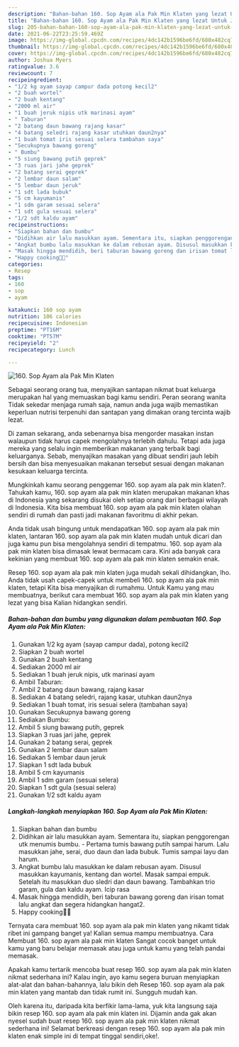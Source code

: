 ```yaml
---
description: "Bahan-bahan 160. Sop Ayam ala Pak Min Klaten yang lezat Untuk Jualan"
title: "Bahan-bahan 160. Sop Ayam ala Pak Min Klaten yang lezat Untuk Jualan"
slug: 205-bahan-bahan-160-sop-ayam-ala-pak-min-klaten-yang-lezat-untuk-jualan
date: 2021-06-22T23:25:59.469Z
image: https://img-global.cpcdn.com/recipes/4dc142b1596be6fd/680x482cq70/160-sop-ayam-ala-pak-min-klaten-foto-resep-utama.jpg
thumbnail: https://img-global.cpcdn.com/recipes/4dc142b1596be6fd/680x482cq70/160-sop-ayam-ala-pak-min-klaten-foto-resep-utama.jpg
cover: https://img-global.cpcdn.com/recipes/4dc142b1596be6fd/680x482cq70/160-sop-ayam-ala-pak-min-klaten-foto-resep-utama.jpg
author: Joshua Myers
ratingvalue: 3.6
reviewcount: 7
recipeingredient:
- "1/2 kg ayam sayap campur dada potong kecil2"
- "2 buah wortel"
- "2 buah kentang"
- "2000 ml air"
- "1 buah jeruk nipis utk marinasi ayam"
- " Taburan"
- "2 batang daun bawang rajang kasar"
- "4 batang seledri rajang kasar utuhkan daun2nya"
- "1 buah tomat iris sesuai selera tambahan saya"
- "Secukupnya bawang goreng"
- " Bumbu"
- "5 siung bawang putih geprek"
- "3 ruas jari jahe geprek"
- "2 batang serai geprek"
- "2 lembar daun salam"
- "5 lembar daun jeruk"
- "1 sdt lada bubuk"
- "5 cm kayumanis"
- "1 sdm garam sesuai selera"
- "1 sdt gula sesuai selera"
- "1/2 sdt kaldu ayam"
recipeinstructions:
- "Siapkan bahan dan bumbu"
- "Didihkan air lalu masukkan ayam. Sementara itu, siapkan penggorengan utk menumis bumbu.  Pertama tumis bawang putih sampai harum. Lalu masukkan jahe, serai, duo daun dan lada bubuk. Tumis sampai layu dan harum."
- "Angkat bumbu lalu masukkan ke dalam rebusan ayam. Disusul masukkan kayumanis, kentang dan wortel. Masak sampai empuk. Setelah itu masukkan duo sledri dan daun bawang. Tambahkan trio garam, gula dan kaldu ayam. Icip rasa"
- "Masak hingga mendidih, beri taburan bawang goreng dan irisan tomat lalu angkat dan segera hidangkan hangat2."
- "Happy cooking🥰🥰"
categories:
- Resep
tags:
- 160
- sop
- ayam

katakunci: 160 sop ayam 
nutrition: 106 calories
recipecuisine: Indonesian
preptime: "PT16M"
cooktime: "PT57M"
recipeyield: "2"
recipecategory: Lunch

---
```



![160. Sop Ayam ala Pak Min Klaten](https://img-global.cpcdn.com/recipes/4dc142b1596be6fd/680x482cq70/160-sop-ayam-ala-pak-min-klaten-foto-resep-utama.jpg)

Sebagai seorang orang tua, menyajikan santapan nikmat buat keluarga merupakan hal yang memuaskan bagi kamu sendiri. Peran seorang  wanita Tidak sekedar menjaga rumah saja, namun anda juga wajib memastikan keperluan nutrisi terpenuhi dan santapan yang dimakan orang tercinta wajib lezat.

Di zaman  sekarang, anda sebenarnya bisa mengorder masakan instan walaupun tidak harus capek mengolahnya terlebih dahulu. Tetapi ada juga mereka yang selalu ingin memberikan makanan yang terbaik bagi keluarganya. Sebab, menyajikan masakan yang dibuat sendiri jauh lebih bersih dan bisa menyesuaikan makanan tersebut sesuai dengan makanan kesukaan keluarga tercinta. 



Mungkinkah kamu seorang penggemar 160. sop ayam ala pak min klaten?. Tahukah kamu, 160. sop ayam ala pak min klaten merupakan makanan khas di Indonesia yang sekarang disukai oleh setiap orang dari berbagai wilayah di Indonesia. Kita bisa membuat 160. sop ayam ala pak min klaten olahan sendiri di rumah dan pasti jadi makanan favoritmu di akhir pekan.

Anda tidak usah bingung untuk mendapatkan 160. sop ayam ala pak min klaten, lantaran 160. sop ayam ala pak min klaten mudah untuk dicari dan juga kamu pun bisa mengolahnya sendiri di tempatmu. 160. sop ayam ala pak min klaten bisa dimasak lewat bermacam cara. Kini ada banyak cara kekinian yang membuat 160. sop ayam ala pak min klaten semakin enak.

Resep 160. sop ayam ala pak min klaten juga mudah sekali dihidangkan, lho. Anda tidak usah capek-capek untuk membeli 160. sop ayam ala pak min klaten, tetapi Kita bisa menyajikan di rumahmu. Untuk Kamu yang mau membuatnya, berikut cara membuat 160. sop ayam ala pak min klaten yang lezat yang bisa Kalian hidangkan sendiri.

<!--inarticleads1-->

##### Bahan-bahan dan bumbu yang digunakan dalam pembuatan 160. Sop Ayam ala Pak Min Klaten:

1. Gunakan 1/2 kg ayam (sayap campur dada), potong kecil2
1. Siapkan 2 buah wortel
1. Gunakan 2 buah kentang
1. Sediakan 2000 ml air
1. Sediakan 1 buah jeruk nipis, utk marinasi ayam
1. Ambil  Taburan:
1. Ambil 2 batang daun bawang, rajang kasar
1. Sediakan 4 batang seledri, rajang kasar, utuhkan daun2nya
1. Sediakan 1 buah tomat, iris sesuai selera (tambahan saya)
1. Gunakan Secukupnya bawang goreng
1. Sediakan  Bumbu:
1. Ambil 5 siung bawang putih, geprek
1. Siapkan 3 ruas jari jahe, geprek
1. Gunakan 2 batang serai, geprek
1. Gunakan 2 lembar daun salam
1. Sediakan 5 lembar daun jeruk
1. Siapkan 1 sdt lada bubuk
1. Ambil 5 cm kayumanis
1. Ambil 1 sdm garam (sesuai selera)
1. Siapkan 1 sdt gula (sesuai selera)
1. Gunakan 1/2 sdt kaldu ayam




<!--inarticleads2-->

##### Langkah-langkah menyiapkan 160. Sop Ayam ala Pak Min Klaten:

1. Siapkan bahan dan bumbu
1. Didihkan air lalu masukkan ayam. Sementara itu, siapkan penggorengan utk menumis bumbu.  - Pertama tumis bawang putih sampai harum. Lalu masukkan jahe, serai, duo daun dan lada bubuk. Tumis sampai layu dan harum.
1. Angkat bumbu lalu masukkan ke dalam rebusan ayam. Disusul masukkan kayumanis, kentang dan wortel. Masak sampai empuk. Setelah itu masukkan duo sledri dan daun bawang. Tambahkan trio garam, gula dan kaldu ayam. Icip rasa
1. Masak hingga mendidih, beri taburan bawang goreng dan irisan tomat lalu angkat dan segera hidangkan hangat2.
1. Happy cooking🥰🥰




Ternyata cara membuat 160. sop ayam ala pak min klaten yang nikamt tidak ribet ini gampang banget ya! Kalian semua mampu membuatnya. Cara Membuat 160. sop ayam ala pak min klaten Sangat cocok banget untuk kamu yang baru belajar memasak atau juga untuk kamu yang telah pandai memasak.

Apakah kamu tertarik mencoba buat resep 160. sop ayam ala pak min klaten nikmat sederhana ini? Kalau ingin, ayo kamu segera buruan menyiapkan alat-alat dan bahan-bahannya, lalu bikin deh Resep 160. sop ayam ala pak min klaten yang mantab dan tidak rumit ini. Sungguh mudah kan. 

Oleh karena itu, daripada kita berfikir lama-lama, yuk kita langsung saja bikin resep 160. sop ayam ala pak min klaten ini. Dijamin anda gak akan nyesel sudah buat resep 160. sop ayam ala pak min klaten nikmat sederhana ini! Selamat berkreasi dengan resep 160. sop ayam ala pak min klaten enak simple ini di tempat tinggal sendiri,oke!.

